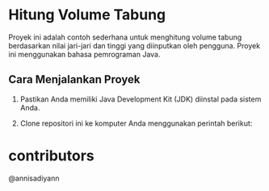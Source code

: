 # Hitung Volume Tabung

Proyek ini adalah contoh sederhana untuk menghitung volume tabung berdasarkan nilai jari-jari dan tinggi yang diinputkan oleh pengguna. Proyek ini menggunakan bahasa pemrograman Java.

## Cara Menjalankan Proyek

1. Pastikan Anda memiliki Java Development Kit (JDK) diinstal pada sistem Anda.

2. Clone repositori ini ke komputer Anda menggunakan perintah berikut:
# contributors 
@annisadiyann
